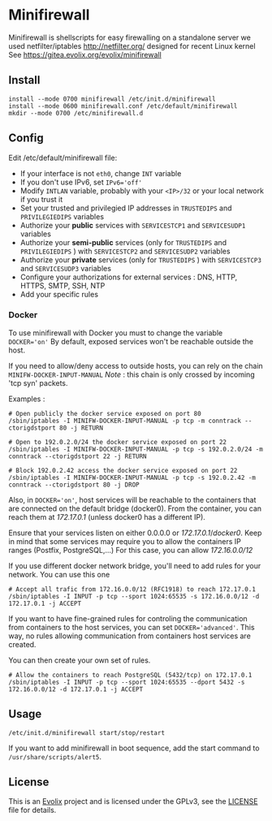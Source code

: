Minifirewall
=========

Minifirewall is shellscripts for easy firewalling on a standalone server
we used netfilter/iptables http://netfilter.org/ designed for recent Linux kernel
See https://gitea.evolix.org/evolix/minifirewall

## Install

~~~
install --mode 0700 minifirewall /etc/init.d/minifirewall
install --mode 0600 minifirewall.conf /etc/default/minifirewall
mkdir --mode 0700 /etc/minifirewall.d
~~~

## Config

Edit /etc/default/minifirewall file:

* If your interface is not `eth0`, change `INT` variable
* If you don't use IPv6, set `IPv6='off'`
* Modify `INTLAN` variable, probably with your `<IP>/32` or your local network if you trust it
* Set your trusted and privilegied IP addresses in `TRUSTEDIPS` and `PRIVILEGIEDIPS` variables
* Authorize your **public** services with `SERVICESTCP1` and `SERVICESUDP1` variables
* Authorize your **semi-public** services (only for `TRUSTEDIPS` and `PRIVILEGIEDIPS` ) with `SERVICESTCP2` and `SERVICESUDP2` variables
* Authorize your **private** services (only for `TRUSTEDIPS` ) with `SERVICESTCP3` and `SERVICESUDP3` variables
* Configure your authorizations for external services : DNS, HTTP, HTTPS, SMTP, SSH, NTP
* Add your specific rules

### Docker

To use minifirewall with Docker you must to change the variable `DOCKER='on'`
By default, exposed services won't be reachable outside the host.

If you need to allow/deny access to outside hosts, you can rely on the chain `MINIFW-DOCKER-INPUT-MANUAL`
*Note* : this chain is only crossed by incoming 'tcp syn' packets.

Examples : 

~~~
# Open publicly the docker service exposed on port 80
/sbin/iptables -I MINIFW-DOCKER-INPUT-MANUAL -p tcp -m conntrack --ctorigdstport 80 -j RETURN

# Open to 192.0.2.0/24 the docker service exposed on port 22
/sbin/iptables -I MINIFW-DOCKER-INPUT-MANUAL -p tcp -s 192.0.2.0/24 -m conntrack --ctorigdstport 22 -j RETURN

# Block 192.0.2.42 access the docker service exposed on port 22
/sbin/iptables -I MINIFW-DOCKER-INPUT-MANUAL -p tcp -s 192.0.2.42 -m conntrack --ctorigdstport 80 -j DROP
~~~

Also, in `DOCKER='on'`, host services will be reachable to the containers that are connected on the default bridge (docker0).
From the container, you can reach them at *172.17.0.1* (unless docker0 has a different IP).

Ensure that your services listen on either 0.0.0.0 or *172.17.0.1*/*docker0*. 
Keep in mind that some services may require you to allow the containers IP ranges (Postfix, PostgreSQL,...)
For this case, you can allow *172.16.0.0/12*

If you use different docker network bridge, you'll need to add rules for your network. You can use this one

~~~
# Accept all trafic from 172.16.0.0/12 (RFC1918) to reach 172.17.0.1
/sbin/iptables -I INPUT -p tcp --sport 1024:65535 -s 172.16.0.0/12 -d 172.17.0.1 -j ACCEPT
~~~

If you want to have fine-grained rules for controling the communication from containers to the host services, you can set `DOCKER='advanced'`. 
This way, no rules allowing communication from containers host services are created.

You can then create your own set of rules.

~~~
# Allow the containers to reach PostgreSQL (5432/tcp) on 172.17.0.1
/sbin/iptables -I INPUT -p tcp --sport 1024:65535 --dport 5432 -s 172.16.0.0/12 -d 172.17.0.1 -j ACCEPT
~~~

## Usage

~~~
/etc/init.d/minifirewall start/stop/restart
~~~

If you want to add minifirewall in boot sequence, add the start command to `/usr/share/scripts/alert5`.

## License

This is an [Evolix](https://evolix.com) project and is licensed
under the GPLv3, see the [LICENSE](LICENSE) file for details.
